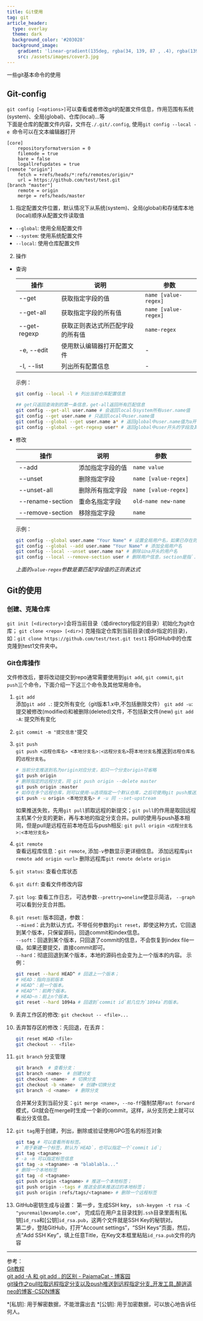 ```yaml
---
title: Git使用
tag: git
article_header:
  type: overlay
  theme: dark
  background_color: '#203028'
  background_image:
    gradient: 'linear-gradient(135deg, rgba(34, 139, 87 , .4), rgba(139, 34, 139, .4))'
    src: /assets/images/cover3.jpg
---
```


一些git基本命令的使用  
<!--more-->

## Git-config
`git config [<options>]`可以查看或者修改git的配置文件信息，作用范围有系统(system)、全局(global)、仓库(local)...等  
下面是仓库的配置文件内容，文件在`./.git/.config`, 使用`git config --local -e `命令可以在文本编辑器打开

```
[core]
	repositoryformatversion = 0
	filemode = true
	bare = false
	logallrefupdates = true
[remote "origin"]
	fetch = +refs/heads/*:refs/remotes/origin/*
	url = https://github.com/test/test.git
[branch "master"]
	remote = origin
	merge = refs/heads/master
```
1. 指定配置文件位置，默认情况下从系统(system)、全局(global)和存储库本地(local)顺序从配置文件读取值 
- `--global`: 使用全局配置文件
- `--system`: 使用系统配置文件
- `--local`: 使用仓库配置文件
2. 操作  
- 查询 

    | 操作         | 说明                             | 参数                 |
    | ------------ | -------------------------------- | -------------------- |
    | --get        | 获取指定字段的值                 | `name [value-regex]` |
    | --get-all    | 获取指定字段的所有值             | `name [value-regex]`  |
    | --get-regexp | 获取正则表达式所匹配字段的所有值 | `name-regex`         |
    | -e, --edit   | 使用默认编辑器打开配置文件       | -                    |
    | -l, --list   | 列出所有配置信息                 | -                    |
    
    示例：
    ```bash
    git config --local -l # 列出当前仓库配置信息

    ## get只返回查询到的第一条信息，get-all返回所有匹配信息
    git config --get-all user.name # 会返回local与system所有user.name值
    git config --get user.name # 只返回local中user.name值
    git config --global --get user.name a* # 返回global中user.name值为a开头的结果
    git config --global --get-regexp user* # 返回global中user开头的字段及其值
    ```
- 修改

    操作|说明|参数
    -|-|-
    --add|添加指定字段的值|`name value`
    --unset|删除指定字段|`name [value-regex]`
    --unset-all|删除所有指定字段|`name [value-regex]`
    --rename-section|重命名指定字段|`old-name new-name`
    --remove-section|移除指定字段|`name`
    
    示例：
    ```bash
    git config --global user.name "Your Name" # 设置全局用户名，如果已存在则修改
    git config --global --add user.name "Your Name" # 添加全局用户名
    git config --local --unset user.name na* # 删除以na开头的用户名
    git config --local --remove-section user # 删除用户信息，section是指`.`前面的字段
    ```
    *上面的`value-regex`参数是要匹配字段值的正则表达式*

## Git的使用
### 创建、克隆仓库  
`git init [<directory>]`会将当前目录（或directory指定的目录）初始化为git仓库；
`git clone <repo> [<dir>]` 克隆指定仓库到当前目录(或dir指定的目录)，如：`git clone https://github.com/test/test.git test1` 将GitHub中的仓库克隆到test1文件夹中。

### Git仓库操作
文件修改后，要将改动提交到repo通常需要使用到`git add`, `git commit`, `git push`三个命令，下面介绍一下这三个命令及其他常用命令。
1. `git add`  
    添加`git add .`: 提交所有变化（git版本1.x中,不包括删除文件）
    `git add -u`: 提交被修改(modified)和被删除(deleted)文件，不包括新文件(new)
    `git add -A`: 提交所有变化  

2. `git commit -m "提交信息"`提交

3. `git push`  
`git push <远程仓库名> <本地分支名>:<远程分支名>`将`本地分支名`推送到`远程仓库名`的`远程分支名`。

    ```bash
    # 当前分支推送到名为origin对应分支，如只一个分支origin可省略
    git push origin
    # 删除指定的远程分支，同 git push origin --delete master
    git push origin :master 
    # 如存在多个远程仓库，则可以使用-u选项指定一个默认仓库，之后可使用git push推送到默认仓库。
    git push -u origin <本地分支名> # -u 同 --set-upstream
    ```
    如果推送失败，先用`git pull`抓取远程的新提交；`git pull`的作用是取回远程主机某个分支的更新，再与本地的指定分支合并。pull的使用与push基本相同，但是pull是远程在前本地在后与push相反: `git pull origin <远程分支名>:<本地分支名>`

4. `git remote`  
查看远程库信息：`git remote`, 添加`-v`参数显示更详细信息。
添加远程库`git remote add origin <url>`
删除远程库`git remote delete origin`
   
5. `git status`: 查看仓库状态

6. `git diff`: 查看文件修改内容

7. `git log`: 查看工作日志， 可选参数`--prettry=oneline`使显示简洁， `--graph`可以看到分支合并图。

8. `git reset`: 版本回退，参数：  
`--mixed`：此为默认方式，不带任何参数的``git reset``，即使这种方式，它回退到某个版本，只保留源码，回退commit和index信息。  
`--soft`：回退到某个版本，只回退了commit的信息，不会恢复到index file一级。如果还要提交，直接commit即可。  
`--hard`：彻底回退到某个版本，本地的源码也会变为上一个版本的内容。
    示例：
    ```bash
    git reset --hard HEAD^ # 回退上一个版本；
    # HEAD：指向当前版本
    # HEAD^：前一个版本。
    # HEAD^^：前两个版本。
    # HEAD~n：前上n个版本。
    git reset --hard 1094a # 回退到`commit id`前几位为`1094a`的版本。
    ```
   
9. 丢弃工作区的修改: `git checkout -- <file>...`

10. 丢弃暂存区的修改：先回退，在丢弃：  
    ```bash
    git reset HEAD <file> 
    git checkout -- <file>
    ```
    
11. `git branch` 分支管理  
    ```bash
    git branch  # 查看分支：
    git branch <name>  # 创建分支
    git checkout <name>  # 切换分支
    git checkout -b <name>  # 创建+切换分支
    git branch -d <name>  # 删除分支
    ```
    合并某分支到当前分支：`git merge <name>`，`--no-ff`强制禁用`Fast forward`模式，Git就会在merge时生成一个新的commit，这样，从分支历史上就可以看出分支信息。

12. `git tag`用于创建，列出，删除或验证使用GPG签名的标签对象
    
    ```bash
    git tag # 可以查看所有标签。
    # `用于新建一个标签，默认为`HEAD`，也可以指定一个`commit id`;
    git tag <tagname>
    # -a -m 可以指定标签信息
    git tag -a <tagname> -m "blablabla..."
    # 删除一个本地标签
    git tag -d <tagname> 
    git push origin <tagname> # 推送一个本地标签；
    git push origin --tags # 推送全部未推送过的本地标签；
    git push origin :refs/tags/<tagname> # 删除一个远程标签
    ```
    
13. GitHub密钥生成与设置：
    第一步，生成SSH key，
    ``ssh-keygen -t rsa -C "youremail@example.com"``，
    完成后在用户主目录找到``.ssh``目录里面有[私钥]``id_rsa``和[公钥]``id_rsa.pub``，这两个文件就是SSH Key的秘钥对。  
    第二步，登陆GitHub，打开“Account settings”，“SSH Keys”页面，然后，点“Add SSH Key”，填上任意Title，在Key文本框里粘贴`id_rsa.pub`文件的内容  
---
参考：  
[Git教程](https://www.yiibai.com/git)  
[git add -A 和 git add . 的区别 - PajamaCat - 博客园](https://www.cnblogs.com/skura23/p/5859243.html)  
[git操作之pull拉取远程指定分支以及push推送到远程指定分支_开发工具_醉逍遥neo的博客-CSDN博客](https://blog.csdn.net/u010059669/article/details/82670484)  

*[私钥]: 用于解密数据，不能泄露出去 
*[公钥]: 用于加密数据，可以放心地告诉任何人。
